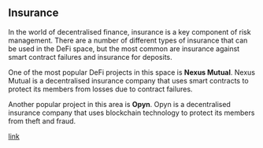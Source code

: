 <h2>Insurance</h2>
<p>
In the world of decentralised finance, insurance is a key component of risk management. There are a number of different types of insurance that can be used in the DeFi space, but the most common are insurance against smart contract failures and insurance for deposits.
</p>
<p>
One of the most popular DeFi projects in this space is <b>Nexus Mutual</b>. Nexus Mutual is a decentralised insurance company that uses smart contracts to protect its members from losses due to contract failures.
</p>
<p>
Another popular project in this area is <b>Opyn</b>. Opyn is a decentralised insurance company that uses blockchain technology to protect its members from theft and fraud.
</p>
<a href="https://learn.calyptus.co/lessons/defi-fundamentals/" target="_blank" rel="noopener noreferrer">link</a>

